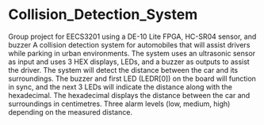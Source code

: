 # Collision_Detection_System
Group project for EECS3201 using a DE-10 Lite FPGA, HC-SR04 sensor, and buzzer
A collision detection system for automobiles that will assist drivers while parking in urban environments. 
The system uses an ultrasonic sensor as input and uses 3 HEX displays, LEDs, and a buzzer as outputs to assist the driver. 
The system will detect the distance between the car and its surroundings. 
The buzzer and first LED (LEDR[0]) on the board will function in sync, and the next 3 LEDs will indicate the distance along with the hexadecimal. 
The hexadecimal displays the distance between the car and surroundings in centimetres. 
Three alarm levels (low, medium, high) depending on the measured distance.
